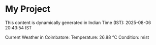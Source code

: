 # My Project

This content is dynamically generated in Indian Time (IST): 2025-08-06 20:43:54 IST


Current Weather in Coimbatore:
Temperature: 26.88 °C
Condition: mist
